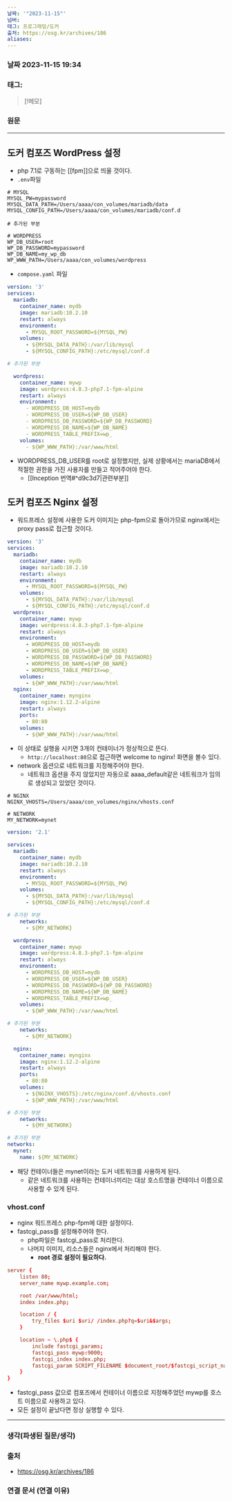 ```yaml
---
날짜: '"2023-11-15"'
넘버: 
태그: 프로그래밍/도커
출처: https://osg.kr/archives/186
aliases:
---
```

### 날짜  2023-11-15 19:34

### 태그:

>[!메모]
>

### 원문
---
## 도커 컴포즈 WordPress 설정
- php 7.1로 구동하는 [[fpm]]으로 띄울 것이다.
- `.env`파일
```env
# MYSQL
MYSQL_PW=mypassword
MYSQL_DATA_PATH=/Users/aaaa/con_volumes/mariadb/data
MYSQL_CONFIG_PATH=/Users/aaaa/con_volumes/mariadb/conf.d

# 추가된 부분

# WORDPRESS
WP_DB_USER=root
WP_DB_PASSWORD=mypassword
WP_DB_NAME=my_wp_db
WP_WWW_PATH=/Users/aaaa/con_volumes/wordpress
```
- `compose.yaml` 파일
```yaml
version: '3'
services:
  mariadb:
    container_name: mydb
    image: mariadb:10.2.10
    restart: always
    environment:
      - MYSQL_ROOT_PASSWORD=${MYSQL_PW}
    volumes:
      - ${MYSQL_DATA_PATH}:/var/lib/mysql
      - ${MYSQL_CONFIG_PATH}:/etc/mysql/conf.d

# 추가된 부분

  wordpress:
    container_name: mywp
    image: wordpress:4.8.3-php7.1-fpm-alpine
    restart: always
    environment:
      - WORDPRESS_DB_HOST=mydb
      - WORDPRESS_DB_USER=${WP_DB_USER}
      - WORDPRESS_DB_PASSWORD=${WP_DB_PASSWORD}
      - WORDPRESS_DB_NAME=${WP_DB_NAME}
      - WORDPRESS_TABLE_PREFIX=wp_
    volumes:
      - ${WP_WWW_PATH}:/var/www/html
```
- WORDPRESS_DB_USER를 root로 설정했지만, 실제 상황에서는 mariaDB에서 적절한 권한을 가진 사용자를 만들고 적어주어야 한다.
	- [[Inception 번역#^d9c3d7|관련부분]]
## 도커 컴포즈 Nginx 설정
- 워드프레스 설정에 사용한 도커 이미지는 php-fpm으로 돌아가므로 nginx에서는 proxy pass로 접근할 것이다.
```yaml
version: '3'
services:
  mariadb:
    container_name: mydb
    image: mariadb:10.2.10
    restart: always
    environment:
      - MYSQL_ROOT_PASSWORD=${MYSQL_PW}
    volumes:
      - ${MYSQL_DATA_PATH}:/var/lib/mysql
      - ${MYSQL_CONFIG_PATH}:/etc/mysql/conf.d
  wordpress:
    container_name: mywp
    image: wordpress:4.8.3-php7.1-fpm-alpine
    restart: always
    environment:
      - WORDPRESS_DB_HOST=mydb
      - WORDPRESS_DB_USER=${WP_DB_USER}
      - WORDPRESS_DB_PASSWORD=${WP_DB_PASSWORD}
      - WORDPRESS_DB_NAME=${WP_DB_NAME}
      - WORDPRESS_TABLE_PREFIX=wp_
    volumes:
      - ${WP_WWW_PATH}:/var/www/html
  nginx:
    container_name: mynginx
    image: nginx:1.12.2-alpine
    restart: always
    ports:
      - 80:80
    volumes:
      - ${WP_WWW_PATH}:/var/www/html
```
- 이 상태로 실행을 시키면 3개의 컨테이너가 정상적으로 뜬다.
	- `http://localhost:80`으로 접근하면 welcome to nginx! 화면을 볼수 있다.
- network 옵션으로 네트워크를 지정해주어야 한다.
	- 네트워크 옵션을 주지 않았지만 자동으로 aaaa_default같은 네트워크가 임의로 생성되고 있었던 것이다.
```env
# NGINX
NGINX_VHOSTS=/Users/aaaa/con_volumes/nginx/vhosts.conf

# NETWORK
MY_NETWORK=mynet
```

```yaml
version: '2.1'

services:
  mariadb:
    container_name: mydb
    image: mariadb:10.2.10
    restart: always
    environment:
      - MYSQL_ROOT_PASSWORD=${MYSQL_PW}
    volumes:
      - ${MYSQL_DATA_PATH}:/var/lib/mysql
      - ${MYSQL_CONFIG_PATH}:/etc/mysql/conf.d

# 추가된 부분
    networks:
      - ${MY_NETWORK}

  wordpress:
    container_name: mywp
    image: wordpress:4.8.3-php7.1-fpm-alpine
    restart: always
    environment:
      - WORDPRESS_DB_HOST=mydb
      - WORDPRESS_DB_USER=${WP_DB_USER}
      - WORDPRESS_DB_PASSWORD=${WP_DB_PASSWORD}
      - WORDPRESS_DB_NAME=${WP_DB_NAME}
      - WORDPRESS_TABLE_PREFIX=wp_
    volumes:
      - ${WP_WWW_PATH}:/var/www/html

# 추가된 부분
    networks:
      - ${MY_NETWORK}

  nginx:
    container_name: mynginx
    image: nginx:1.12.2-alpine
    restart: always
    ports:
      - 80:80
    volumes:
      - ${NGINX_VHOSTS}:/etc/nginx/conf.d/vhosts.conf
      - ${WP_WWW_PATH}:/var/www/html

# 추가된 부분
    networks:
      - ${MY_NETWORK}

# 추가된 부분
networks:
  mynet:
    name: ${MY_NETWORK}
```
- 해당 컨테이너들은 mynet이라는 도커 네트워크를 사용하게 된다.
	- 같은 네트워크를 사용하는 컨테이너끼리는 대상 호스트명을 컨테이너 이름으로 사용할 수 있게 된다.
### vhost.conf
- nginx 워드프레스 php-fpm에 대한 설정이다.
- fastcgi_pass를 설정해주어야 한다.
	- php파일은 fastcgi_pass로 처리한다.
	- 나머지 이미지, 리소스들은 nginx에서 처리해야 한다.
		- **root 경로 설정이 필요하다.**
```conf
server {
    listen 80;
    server_name mywp.example.com;

    root /var/www/html;
    index index.php;

    location / {
        try_files $uri $uri/ /index.php?q=$uri&$args;
    }

    location ~ \.php$ {
        include fastcgi_params;
        fastcgi_pass mywp:9000;
        fastcgi_index index.php;
        fastcgi_param SCRIPT_FILENAME $document_root/$fastcgi_script_name;
    }
}
```
- fastcgi_pass 값으로 컴포즈에서 컨테이너 이름으로 지정해주었던 mywp를 호스트 이름으로 사용하고 있다.
- 모든 설정이 끝났다면 정상 실행할 수 있다.

---
### 생각(파생된 질문/생각)

### 출처
- https://osg.kr/archives/186

### 연결 문서 (연결 이유)
